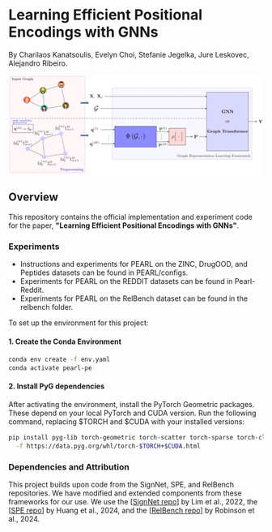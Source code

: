 # Learning Efficient Positional Encodings with GNNs
By Charilaos Kanatsoulis, Evelyn Choi, Stefanie Jegelka, Jure Leskovec, Alejandro Ribeiro.

![PE](https://github.com/ehejin/PEARL/blob/main/PE_final.png)

## Overview
This repository contains the official implementation and experiment code for the paper, **"Learning Efficient Positional Encodings with GNNs"**. 

### Experiments
* Instructions and experiments for PEARL on the ZINC, DrugOOD, and Peptides datasets can be found in PEARL/configs.
* Experiments for PEARL on the REDDIT datasets can be found in Pearl-Reddit.
* Experiments for PEARL on the RelBench dataset can be found in the relbench folder.

To set up the environment for this project:
#### 1. Create the Conda Environment

```bash
conda env create -f env.yaml
conda activate pearl-pe
```

#### 2. Install PyG dependencies
After activating the environment, install the PyTorch Geometric packages. These depend on your local PyTorch and CUDA version.
Run the following command, replacing $TORCH and $CUDA with your installed versions:

```bash
pip install pyg-lib torch-geometric torch-scatter torch-sparse torch-cluster torch-spline-conv \
  -f https://data.pyg.org/whl/torch-$TORCH+$CUDA.html
```

### Dependencies and Attribution
This project builds upon code from the SignNet, SPE, and RelBench repositories. We have modified and extended components from these frameworks for our use.
We use the [[SignNet repo](https://github.com/cptq/SignNet-BasisNet)] by Lim et al., 2022, the [[SPE repo](https://github.com/Graph-COM/SPE)] by Huang et al., 2024, and the [[RelBench repo](https://github.com/snap-stanford/relbench)] by Robinson et al., 2024.
